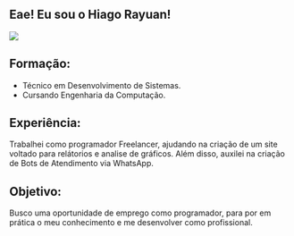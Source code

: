 ## Eae! Eu sou o Hiago Rayuan!

<picture>
  <source
    srcset="https://github-readme-stats.vercel.app/api?username=HiagoRayuan&show_icons=true&theme=holi"
    media="(prefers-color-scheme: dark)"
  />
  <source
    srcset="https://github-readme-stats.vercel.app/api?username=HiagoRayuan&show_icons=true"
    media="(prefers-color-scheme: light), (prefers-color-scheme: no-preference)"
  />
  <img src="https://github-readme-stats.vercel.app/api?username=anuraghazra&show_icons=true" />
</picture>

## Formação:

- Técnico em Desenvolvimento de Sistemas.
- Cursando Engenharia da Computação.

## Experiência:

Trabalhei como programador Freelancer, ajudando na criação de um site voltado para relátorios e analise de gráficos. Além disso, auxilei na criação de Bots de Atendimento via WhatsApp.

## 

## Objetivo:

Busco uma oportunidade de emprego como programador, para por em prática o meu conhecimento e me desenvolver como profissional. 
